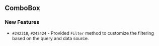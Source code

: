## ComboBox

### New Features

- `#242318`, `#242424` - Provided `Filter` method to customize the filtering based on the query and data source.
